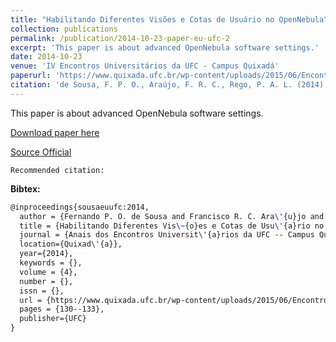 ```yaml
---
title: "Habilitando Diferentes Visões e Cotas de Usuário no OpenNebula"
collection: publications
permalink: /publication/2014-10-23-paper-eu-ufc-2
excerpt: 'This paper is about advanced OpenNebula software settings.'
date: 2014-10-23
venue: 'IV Encontros Universitários da UFC - Campus Quixadá'
paperurl: 'https://www.quixada.ufc.br/wp-content/uploads/2015/06/Encontros-Universit%C3%A1rios-2014.pdf#page=130'
citation: 'de Sousa, F. P. O., Araújo, F. R. C., Rego, P. A. L. (2014). &quot;Habilitando Diferentes Visões e Cotas de Usuário no OpenNebula.&quot; <i>In IV Encontros Universitários da UFC - Campus Quixadá</i>. (pp. 130-133). Quixadá, CE: UFC.'
---
```

This paper is about advanced OpenNebula software settings.

[Download paper here](https://renato2012.github.io/files/2014-eu-ufc-2.pdf)

[Source Official](https://www.quixada.ufc.br/wp-content/uploads/2015/06/Encontros-Universit%C3%A1rios-2014.pdf#page=130)

`Recommended citation:`

**Bibtex:**

```tex
@inproceedings{sousaeuufc:2014,
  author = {Fernando P. O. de Sousa and Francisco R. C. Ara\'{u}jo and Paulo A. L. Rego},
  title = {Habilitando Diferentes Vis\~{o}es e Cotas de Usu\'{a}rio no OpenNebula},
  journal = {Anais dos Encontros Universit\'{a}rios da UFC -- Campus Quixad\'{a}},
  location={Quixad\'{a}},
  year={2014},
  keywords = {},
  volume = {4},
  number = {},
  issn = {},
  url = {https://www.quixada.ufc.br/wp-content/uploads/2015/06/Encontros-Universit%C3%A1rios-2014.pdf#page=130},
  pages = {130--133},
  publisher={UFC}
}
```
